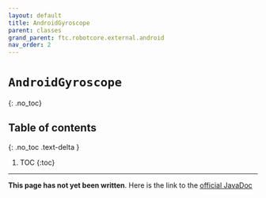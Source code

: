 ```yaml
---
layout: default
title: AndroidGyroscope
parent: classes
grand_parent: ftc.robotcore.external.android
nav_order: 2
---
```

# `AndroidGyroscope`
{: .no_toc}

## Table of contents
{: .no_toc .text-delta }

1. TOC
{:toc}
---
**This page has not yet been written**. Here is the link to the [official JavaDoc](https://ftctechnh.github.io/ftc_app/doc/javadoc/org/firstinspires/ftc/robotcore/external/android/AndroidGyroscope.html)
        